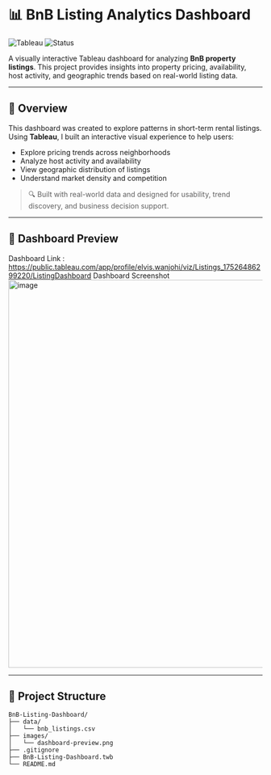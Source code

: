 # 📊 BnB Listing Analytics Dashboard

![Tableau](https://img.shields.io/badge/Visualized%20with-Tableau-E97627?style=flat-square&logo=tableau)
![Status](https://img.shields.io/badge/status-complete-brightgreen?style=flat-square)

A visually interactive Tableau dashboard for analyzing **BnB property listings**. This project provides insights into property pricing, availability, host activity, and geographic trends based on real-world listing data.

---

## 📌 Overview

This dashboard was created to explore patterns in short-term rental listings. Using **Tableau**, I built an interactive visual experience to help users:

- Explore pricing trends across neighborhoods
- Analyze host activity and availability
- View geographic distribution of listings
- Understand market density and competition

> 🔍 Built with real-world data and designed for usability, trend discovery, and business decision support.

---

## 📸 Dashboard Preview

Dashboard Link : https://public.tableau.com/app/profile/elvis.wanjohi/viz/Listings_17526486299220/ListingDashboard
Dashboard Screenshot
<img width="1366" height="768" alt="image" src="https://github.com/user-attachments/assets/dbafe7eb-0c0d-4038-ba69-d9db4a268532" />



---

## 📂 Project Structure

```text
BnB-Listing-Dashboard/
├── data/
│   └── bnb_listings.csv
├── images/
│   └── dashboard-preview.png
├── .gitignore
├── BnB-Listing-Dashboard.twb
└── README.md
